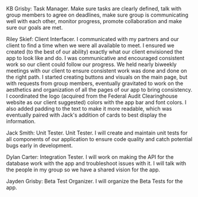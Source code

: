 KB Grisby: Task Manager. Make sure tasks are clearly defined, talk with group members to agree on deadlines, make sure group is communicating well with each other, monitor progress, promote collaboration and make sure our goals are met.

Riley Skief: Client Interfacer. I communicated with my partners and our client to find a time when we were all available to meet. I ensured we created (to the best of our ability) exactly what our client envisioned the app to look like and do. I was communicative and encouraged consistent work so our client could follow our progress. We held nearly biweekly meetings with our client to ensure consistent work was done and done on the right path. I started creating buttons and visuals on the main page, but with requests from group members, eventually gravitated to work on the aesthetics and organization of all the pages of our app to bring consistency. I coordinated the logo (acquired from the Federal Audit Clearinghouse website as our client suggested) colors with the app bar and font colors. I also added padding to the text to make it more readable, which was eventually paired with Jack's addition of cards to best display the information.

Jack Smith: Unit Tester. Unit Tester. I will create and maintain unit tests for all components of our application to ensure code quality and catch potential bugs early in development.

Dylan Carter: Integration Tester. I will work on making the API for the database work with the app and troubleshoot issues with it. I will talk with the people in my group so we have a shared vision for the app.

Jayden Grisby: Beta Test Organizer. I will organize the Beta Tests for the app.
